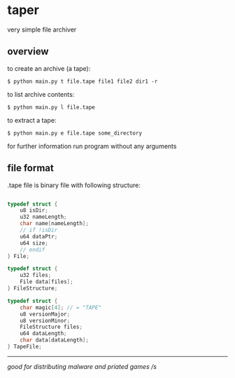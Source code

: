 
# taper
very simple file archiver

## overview
to create an archive (a tape):
```console
$ python main.py t file.tape file1 file2 dir1 -r
```

to list archive contents:
```console
$ python main.py l file.tape
```

to extract a tape:
```console
$ python main.py e file.tape some_directory
```

for further information run program without any arguments

## file format
.tape file is binary file with following structure:
```c

typedef struct {
	u8 isDir;
	u32 nameLength;
	char name[nameLength];
	// if !isDir
	u64 dataPtr;
	u64 size;
	// endif
} File;

typedef struct {
	u32 files;
	File data[files];
} FileStructure;

typedef struct {
	char magic[4]; // = "TAPE"
	u8 versionMajor;
	u8 versionMinor;
	FileStructure files;
	u64 dataLength;
	char data[dataLength];
} TapeFile;

```

---

_good for distributing malware and priated games /s_

